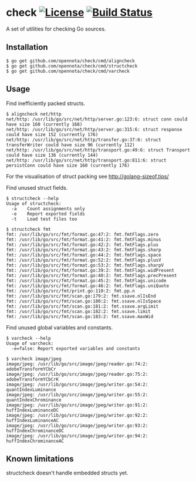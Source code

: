 check [![License](http://img.shields.io/:license-gpl3-blue.svg)](http://www.gnu.org/licenses/gpl-3.0.html) [![Build Status](https://travis-ci.org/opennota/check.png?branch=master)](https://travis-ci.org/opennota/check)
=====

A set of utilities for checking Go sources.

## Installation

    $ go get github.com/opennota/check/cmd/aligncheck
    $ go get github.com/opennota/check/cmd/structcheck
    $ go get github.com/opennota/check/cmd/varcheck

## Usage

Find inefficiently packed structs.


```
$ aligncheck net/http
net/http: /usr/lib/go/src/net/http/server.go:123:6: struct conn could have size 160 (currently 168)
net/http: /usr/lib/go/src/net/http/server.go:315:6: struct response could have size 152 (currently 176)
net/http: /usr/lib/go/src/net/http/transfer.go:37:6: struct transferWriter could have size 96 (currently 112)
net/http: /usr/lib/go/src/net/http/transport.go:49:6: struct Transport could have size 136 (currently 144)
net/http: /usr/lib/go/src/net/http/transport.go:811:6: struct persistConn could have size 160 (currently 176)

```
For the visualisation of struct packing see http://golang-sizeof.tips/

Find unused struct fields.

```
$ structcheck --help
Usage of structcheck:
  -a    Count assignments only
  -e    Report exported fields
  -t    Load test files too

$ structcheck fmt
fmt: /usr/lib/go/src/fmt/format.go:47:2: fmt.fmtFlags.zero
fmt: /usr/lib/go/src/fmt/format.go:41:2: fmt.fmtFlags.minus
fmt: /usr/lib/go/src/fmt/format.go:42:2: fmt.fmtFlags.plus
fmt: /usr/lib/go/src/fmt/format.go:43:2: fmt.fmtFlags.sharp
fmt: /usr/lib/go/src/fmt/format.go:44:2: fmt.fmtFlags.space
fmt: /usr/lib/go/src/fmt/format.go:52:2: fmt.fmtFlags.plusV
fmt: /usr/lib/go/src/fmt/format.go:53:2: fmt.fmtFlags.sharpV
fmt: /usr/lib/go/src/fmt/format.go:39:2: fmt.fmtFlags.widPresent
fmt: /usr/lib/go/src/fmt/format.go:40:2: fmt.fmtFlags.precPresent
fmt: /usr/lib/go/src/fmt/format.go:45:2: fmt.fmtFlags.unicode
fmt: /usr/lib/go/src/fmt/format.go:46:2: fmt.fmtFlags.uniQuote
fmt: /usr/lib/go/src/fmt/print.go:110:2: fmt.pp.n
fmt: /usr/lib/go/src/fmt/scan.go:179:2: fmt.ssave.nlIsEnd
fmt: /usr/lib/go/src/fmt/scan.go:180:2: fmt.ssave.nlIsSpace
fmt: /usr/lib/go/src/fmt/scan.go:181:2: fmt.ssave.argLimit
fmt: /usr/lib/go/src/fmt/scan.go:182:2: fmt.ssave.limit
fmt: /usr/lib/go/src/fmt/scan.go:183:2: fmt.ssave.maxWid
```

Find unused global variables and constants.

```
$ varcheck --help
Usage of varcheck:
  -e=false: Report exported variables and constants

$ varcheck image/jpeg
image/jpeg: /usr/lib/go/src/image/jpeg/reader.go:74:2: adobeTransformYCbCr
image/jpeg: /usr/lib/go/src/image/jpeg/reader.go:75:2: adobeTransformYCbCrK
image/jpeg: /usr/lib/go/src/image/jpeg/writer.go:54:2: quantIndexLuminance
image/jpeg: /usr/lib/go/src/image/jpeg/writer.go:55:2: quantIndexChrominance
image/jpeg: /usr/lib/go/src/image/jpeg/writer.go:91:2: huffIndexLuminanceDC
image/jpeg: /usr/lib/go/src/image/jpeg/writer.go:92:2: huffIndexLuminanceAC
image/jpeg: /usr/lib/go/src/image/jpeg/writer.go:93:2: huffIndexChrominanceDC
image/jpeg: /usr/lib/go/src/image/jpeg/writer.go:94:2: huffIndexChrominanceAC
```

## Known limitations

structcheck doesn't handle embedded structs yet.
